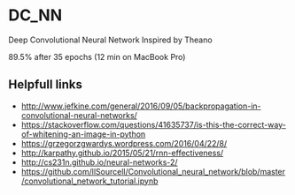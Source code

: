 # DC_NN
Deep Convolutional Neural Network
Inspired by Theano

89.5% after 35 epochs (12 min on MacBook Pro)


## Helpfull links
* http://www.jefkine.com/general/2016/09/05/backpropagation-in-convolutional-neural-networks/
* https://stackoverflow.com/questions/41635737/is-this-the-correct-way-of-whitening-an-image-in-python
* https://grzegorzgwardys.wordpress.com/2016/04/22/8/
* http://karpathy.github.io/2015/05/21/rnn-effectiveness/
* http://cs231n.github.io/neural-networks-2/
* https://github.com/llSourcell/Convolutional_neural_network/blob/master/convolutional_network_tutorial.ipynb
